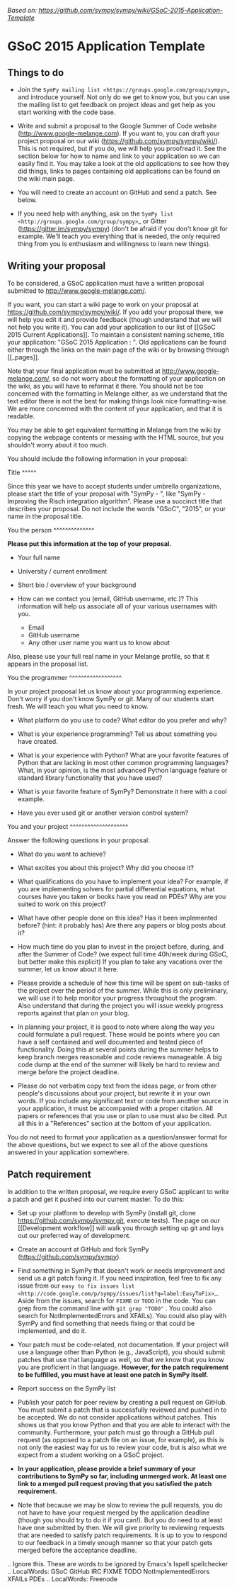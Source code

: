*Based on: https://github.com/sympy/sympy/wiki/GSoC-2015-Application-Template*

GSoC 2015 Application Template
==============================

Things to do
------------

* Join the `SymPy mailing list
  <https://groups.google.com/group/sympy>`_ and introduce yourself.  Not only
  do we get to know you, but you can use the mailing list to get feedback on
  project ideas and get help as you start working with the code base.

* Write and submit a proposal to the Google Summer of Code website
  (http://www.google-melange.com). If you want to, you can draft your project
  proposal on our wiki (https://github.com/sympy/sympy/wiki/).  This is not
  required, but if you do, we will help you proofread it.  See the section
  below for how to name and link to your application so we can easily find it.
  You may take a look at the old applications to see how they did things,
  links to pages containing old applications can be found on the wiki main
  page.

* You will need to create an account on GitHub and send a patch.  See below.

* If you need help with anything, ask on the `SymPy list
  <http://groups.google.com/group/sympy>`_ or Gitter
  (https://gitter.im/sympy/sympy) (don't be afraid if you don't
  know git for example. We'll teach you everything that is needed, the only
  required thing from you is enthusiasm and willingness to learn new things).


Writing your proposal
---------------------

To be considered, a GSoC application must have a written proposal submitted to
http://www.google-melange.com/.

If you want, you can start a wiki page to work on your proposal at
https://github.com/sympy/sympy/wiki/.  If you add your proposal there, we will
help you edit it and provide feedback (though understand that we will not help
you write it).  You can add your application to our list of
[[GSoC 2015 Current Applications]].  To maintain a consistent naming
scheme, title your application: "GSoC 2015 Application <Your Name>: <Project
Name>".  Old applications can be found either through the links on the main
page of the wiki or by browsing through [[_pages]].

Note that your final application must be submitted at
http://www.google-melange.com/, so do not worry about the formatting of your
application on the wiki, as you will have to reformat it there.  You should
not be too concerned with the formatting in Melange either, as we understand
that the text editor there is not the best for making things look nice
formatting-wise.  We are more concerned with the content of your application,
and that it is readable.

You may be able to get equivalent formatting in Melange from the wiki by
copying the webpage contents or messing with the HTML source, but you
shouldn't worry about it too much.

You should include the following information in your proposal:

Title
^^^^^

Since this year we have to accept students under umbrella organizations, please start the title of your proposal with "SymPy - ", like "SymPy - Improving the Risch integration algorithm". Please use a succinct title that describes your proposal. Do not include the words "GSoC", "2015", or your name in the proposal title. 

You the person
^^^^^^^^^^^^^^

**Please put this information at the top of your proposal.**

* Your full name

* University / current enrollment

* Short bio / overview of your background

* How can we contact you (email, GitHub username, etc.)?  This information
  will help us associate all of your various usernames with you.

  - Email
  - GitHub username
  - Any other user name you want us to know about

Also, please use your full real name in your Melange profile, so that it
appears in the proposal list.

You the programmer
^^^^^^^^^^^^^^^^^^

In your project proposal let us know about your programming experience.  Don't
worry if you don't know SymPy or git.  Many of our students start fresh.
We will teach you what you need to know.

* What platform do you use to code?  What editor do you prefer and why?

* What is your experience programming?  Tell us about something you have
  created.

* What is your experience with Python?  What are your favorite features of
  Python that are lacking in most other common programming languages?  What,
  in your opinion, is the most advanced Python language feature or standard
  library functionality that you have used?

* What is your favorite feature of SymPy?  Demonstrate it here with a cool example.

* Have you ever used git or another version control system?


You and your project
^^^^^^^^^^^^^^^^^^^^

Answer the following questions in your proposal:

* What do you want to achieve?

* What excites you about this project?  Why did you choose it?

* What qualifications do you have to implement your idea?  For example, if you
  are implementing solvers for partial differential equations, what courses
  have you taken or books have you read on PDEs?  Why are you suited to work on
  this project?

* What have other people done on this idea?  Has it been implemented before?
  (hint: it probably has)  Are there any papers or blog posts about it?

* How much time do you plan to invest in the project before, during, and after
  the Summer of Code? (we expect full time 40h/week during GSoC, but better
  make this explicit) If you plan to take any vacations over the summer, let
  us know about it here.

* Please provide a schedule of how this time will be spent on sub-tasks
  of the project over the period of the summer. While this is only
  preliminary, we will use it to help monitor your progress throughout
  the program.  Also understand that during the project you will issue
  weekly progress reports against that plan on your blog.

* In planning your project, it is good to note where along the way you could
  formulate a pull request. These would be points where you can have a self
  contained and well documented and tested piece of functionality. Doing this
  at several points during the summer helps to keep branch merges reasonable
  and code reviews manageable. A big code dump at the end of the summer will
  likely be hard to review and merge before the project deadline.

* Please do not verbatim copy text from the ideas page, or from other people's
  discussions about your project, but rewrite it in your own words.  If you
  include any significant text or code from another source in your
  application, it must be accompanied with a proper citation.  All papers or
  references that you use or plan to use must also be cited.  Put all this in
  a "References" section at the bottom of your application.

You do not need to format your application as a question/answer format
for the above questions, but we expect to see all of the above questions
answered in your application somewhere.

Patch requirement
-----------------

In addition to the written proposal, we require every GSoC applicant to write a
patch and get it pushed into our current master. To do this:

* Set up your platform to develop with SymPy (install git, clone
  https://github.com/sympy/sympy.git, execute tests). The page on our
  [[Development workflow]] will walk you through setting up git and lays out
  our preferred way of development.

* Create an account at GitHub and fork SymPy (https://github.com/sympy/sympy).

* Find something in SymPy that doesn't work or needs improvement and send us a
  git patch fixing it. If you need inspiration, feel free to fix any issue
  from our `easy to fix issues list
  <http://code.google.com/p/sympy/issues/list?q=label:EasyToFix>`_. Aside from
  the issues, search for ``FIXME`` or ``TODO`` in the code. You can grep from
  the command line with ``git grep "TODO"`` . You could also search for
  NotImplementedErrors and XFAILs).  You could also play with SymPy and find
  something that needs fixing or that could be implemented, and do it.

* Your patch must be code-related, not documentation. If your project will use
  a language other than Python (e.g., JavaScript), you should submit patches
  that use that language as well, so that we know that you know you are
  proficient in that language. **However, for the patch requirement to be
  fulfilled, you must have at least one patch in SymPy itself.**

* Report success on the SymPy list

* Publish your patch for peer review by creating a pull request on GitHub.
  You must submit a patch that is successfully reviewed and pushed in to be
  accepted. We do not consider applications without patches. This shows us that
  you know Python and that you are able to interact with the community.
  Furthermore, your patch must go through a GitHub pull request (as opposed to
  a patch file on an issue, for example), as this is not only the easiest way
  for us to review your code, but is also what we expect from a student working
  on a GSoC project.

* **In your application, please provide a brief summary of your contributions to
  SymPy so far, including unmerged work. At least one link to a merged pull
  request proving that you satisfied the patch requirement.**

* Note that because we may be slow to review the pull requests, you do not
  have to have your request merged by the application deadline (though you
  should try to do it if you can!).  But you do need to at least have one
  submitted by then.  We will give priority to reviewing requests that are
  needed to satisfy patch requirements.  It is up to you to respond to our
  feedback in a timely enough manner so that your patch gets merged before the
  acceptance deadline.

..  Ignore this.  These are words to be ignored by Emacs's Ispell spellchecker
..  LocalWords:  GSoC GitHub IRC FIXME TODO NotImplementedErrors XFAILs PDEs
..  LocalWords:  Freenode
